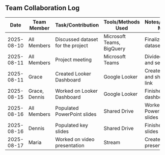 ## Team Collaboration Log

| Date       | Team Member    | Task/Contribution                 | Tools/Methods Used        | Notes/Decisions Made              |
|------------|----------------|-----------------------------------|---------------------------|-----------------------------------|
| 2025-08-10 | All Members    | Discussed dataset for the project | Microsoft Teams, BigQuery | Finalized the dataset             |
| 2025-08-11 | All Members    | Project meeting                   | Microsoft Teams           | Divided roles and set timeline    |
| 2025-08-11 | Grace          | Created Looker Dashboard          | Google Looker             | Created Looker and shared the link|                             
| 2025-08-15 | Grace, Dennis  | Worked on Looker Dashboard        | Google Looker             | Finished the dashboard            |
| 2025-08-16 | All Members    | Populated PowerPoint slides       | Shared Drive              | Worked on PowerPoint slides       |
| 2025-08-16 | Dennis         | Populated key slides              | Shared Drive              | Finished the slides               |
| 2025-08-17 | Maria	      | Worked on video presentation      | Stream                    | Created video presentation        |



